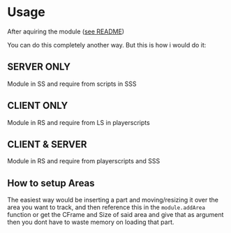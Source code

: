 # Usage

After aquiring the module ([see README](https://github.com/VerdommeMan/OT-AM))

You can do this completely another way. But this is how i would do it:

## SERVER ONLY
Module in SS and require from scripts in SSS

## CLIENT ONLY
Module in RS and require from LS in playerscripts

## CLIENT & SERVER
Module in RS and require from playerscripts and SSS

## How to setup Areas

The easiest way would be inserting a part and moving/resizing it over the area you want to track, and then reference this in the `module.addArea` function or get the CFrame and Size of said area and give that as argument then you dont have to waste memory on loading that part.

